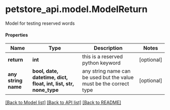 # petstore_api.model.ModelReturn

Model for testing reserved words

#### Properties
Name | Type | Description | Notes
------------ | ------------- | ------------- | -------------
**return** | **int** | this is a reserved python keyword | [optional] 
**any string name** | **bool, date, datetime, dict, float, int, list, str, none_type** | any string name can be used but the value must be the correct type | [optional]

[[Back to Model list]](../../README.md#documentation-for-models) [[Back to API list]](../../README.md#documentation-for-api-endpoints) [[Back to README]](../../README.md)

